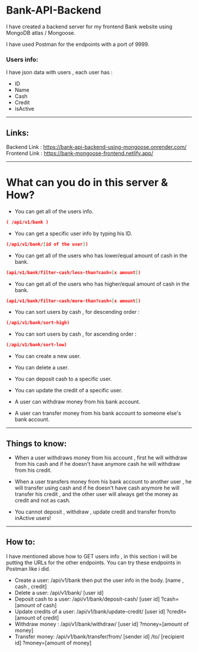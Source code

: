 # Bank-API-Backend

I have created a backend server for my frontend Bank website using MongoDB atlas / Mongoose.

I have used Postman for the endpoints with a port of 9999.

### Users info:

I have json data with users , each user has :

- ID
- Name
- Cash
- Credit
- isActive

---

## Links:

Backend Link : https://bank-api-backend-using-mongoose.onrender.com/
Frontend Link : https://bank-mongoose-frontend.netlify.app/

---

# What can you do in this server & How?

- You can get all of the users info.

```json
( /api/v1/bank )
```

- You can get a specific user info by typing his ID.

```json
(/api/v1/bank/[id of the user])
```

- You can get all of the users who has lower/equal amount of cash in the bank.

```json
(api/v1/bank/filter-cash/less-than?cash=[x amount])
```

- You can get all of the users who has higher/equal amount of cash in the bank.

```json
(api/v1/bank/filter-cash/more-than?cash=[x amount])
```

- You can sort users by cash , for descending order :

```json
(/api/v1/bank/sort-high)
```

- You can sort users by cash , for ascending order :

```json
(/api/v1/bank/sort-low)
```

- You can create a new user.
- You can delete a user.

- You can deposit cash to a specific user.
- You can update the credit of a specific user.

- A user can withdraw money from his bank account.
- A user can transfer money from his bank account to someone else's bank account.

---

## Things to know:

- When a user withdraws money from his account , first he will withdraw from his cash and if he doesn't have anymore cash
  he will withdraw from his credit.

- When a user transfers money from his bank account to another user , he will transfer using cash and if he doesn't have cash anymore he will transfer his credit , and the other user will always get the money as credit and not as cash.

- You cannot deposit , withdraw , update credit and transfer from/to inActive users!

---

## How to:

I have mentioned above how to GET users info , in this section i will be putting the URLs for the other endpoints.
You can try these endpoints in Postman like i did.

- Create a user: /api/v1/bank then put the user info in the body. [name , cash , credit]
- Delete a user: /api/v1/bank/ [user id]
- Deposit cash to a user: /api/v1/bank/deposit-cash/ [user id] ?cash=[amount of cash]
- Update credits of a user: /api/v1/bank/update-credit/ [user id] ?credit=[amount of credit]
- Withdraw money : /api/v1/bank/withdraw/ [user id] ?money=[amount of money]
- Transfer money: /api/v1/bank/transfer/from/ [sender id] /to/ [recipient id] ?money=[amount of money]
